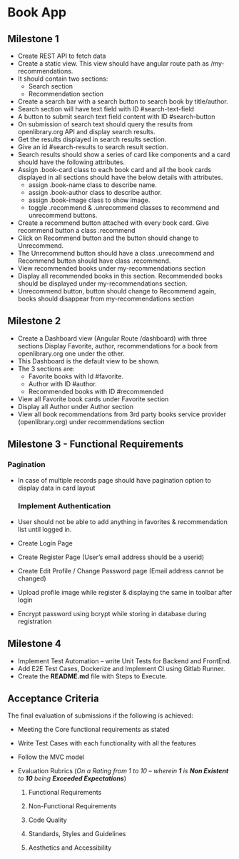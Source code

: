 # Book App

## Milestone 1

-   Create REST API to fetch data
-   Create a static view. This view should have angular route path as /my-recommendations.
-   It should contain two sections:
    -   Search section
    -   Recommendation section
-   Create a search bar with a search button to search book by title/author.
-   Search section will have text field with ID #search-text-field
-   A button to submit search text field content with ID #search-button
-   On submission of search text should query the results from openlibrary.org API and display search results.
-   Get the results displayed in search results section.
-   Give an id #search-results to search result section.
-   Search results should show a series of card like components and a card should have the following attributes.
-   Assign .book-card class to each book card and all the book cards displayed in all sections should have the below details with attributes.
    -   assign .book-name class to describe name.
    -   assign .book-author class to describe author.
    -   assign .book-image class to show image.
    -   toggle .recommend & .unrecommend classes to recommend and unrecommend buttons.
-   Create a recommend button attached with every book card. Give recommend button a class .recommend
-   Click on Recommend button and the button should change to Unrecommend.
-   The Unrecommend button should have a class .unrecommend and Recommend button should have class .recommend.
-   View recommended books under my-recommendations section
-   Display all recommended books in this section. Recommended books should be displayed under my-recommendations section.
-   Unrecommend button, button should change to Recommend again, books should disappear from my-recommendations section

## Milestone 2

-   Create a Dashboard view (Angular Route /dashboard) with three sections Display Favorite, author, recommendations for a book from openlibrary.org one under the other.
-   This Dashboard is the default view to be shown.
-   The 3 sections are:
    -   Favorite books with Id #favorite.
    -   Author with ID #author.
    -   Recommended books with ID #recommended
-   View all Favorite book cards under Favorite section
-   Display all Author under Author section
-   View all book recommendations from 3rd party books service provider (openlibrary.org) under recommendations section

## Milestone 3 - Functional Requirements

### Pagination

-   In case of multiple records page should have pagination option to display data in card layout
    
    ### Implement Authentication
    
-   User should not be able to add anything in favorites & recommendation list until logged in.
-   Create Login Page
-   Create Register Page (User’s email address should be a userid)
-   Create Edit Profile / Change Password page (Email address cannot be changed)
-   Upload profile image while register & displaying the same in toolbar after login
-   Encrypt password using bcrypt while storing in database during registration

## Milestone 4

-   Implement Test Automation – write Unit Tests for Backend and FrontEnd.
-   Add E2E Test Cases, Dockerize and Implement CI using Gitlab Runner.
-   Create the  **README.md**  file with Steps to Execute.

## Acceptance Criteria

The final evaluation of submissions if the following is achieved:

-   Meeting the Core functional requirements as stated
    
-   Write Test Cases with each functionality with all the features
    
-   Follow the MVC model
    
-   Evaluation Rubrics (_On a Rating from 1 to 10 – wherein_  _**1**_  _is_  _**Non Existent**_  _to_  _**10**_  _being_  _**Exceeded Expectations**_)
    
    1.  Functional Requirements
        
    2.  Non-Functional Requirements
        
    3.  Code Quality
        
    4.  Standards, Styles and Guidelines
        
    5.  Aesthetics and Accessibility
